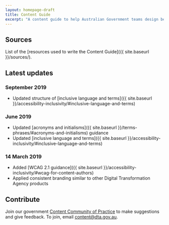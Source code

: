 ```yaml
---
layout: homepage-draft
title: Content Guide
excerpt: "A content guide to help Australian Government teams design better content. Learn how to structure content, write in plain English and create accessible content."
---
```


## Sources
List of the [resources used to write the Content Guide]({{ site.baseurl }}/sources/).

## Latest updates

### September 2019

- Updated structure of [inclusive language and terms]({{ site.baseurl }}/accessibility-inclusivity/#inclusive-language-and-terms)

### June 2019

- Updated [acronyms and initialisms]({{ site.baseurl }}/terms-phrases/#acronyms-and-initialisms) guidance
- Updated [inclusive language and terms]({{ site.baseurl }}/accessibility-inclusivity/#inclusive-language-and-terms)

### 14 March 2019

- Added [WCAG 2.1 guidance]({{ site.baseurl }}/accessibility-inclusivity/#wcag-for-content-authors)
- Applied consistent branding similar to other Digital Transformation Agency products

## Contribute

Join our government [Content Community of Practice](https://www.dta.gov.au/help-and-advice/communities-practice#content-design-and-strategy-community) to make suggestions and give feedback. To join, email [content@dta.gov.au](mailto:content@dta.gov.au).
